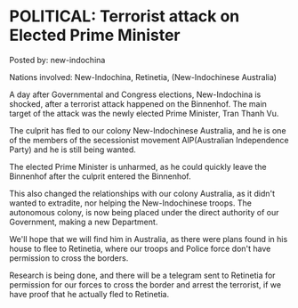 # POLITICAL: Terrorist attack on Elected Prime Minister

Posted by: new-indochina

Nations involved: New-Indochina, Retinetia, (New-Indochinese Australia)

A day after Governmental and Congress elections, New-Indochina is shocked, after a terrorist attack happened on the Binnenhof. The main target of the attack was the newly elected Prime Minister, Tran Thanh Vu.

The culprit has fled to our colony New-Indochinese Australia, and he is one of the members of the secessionist movement AIP(Australian Independence Party) and he is still being wanted.

The elected Prime Minister is unharmed, as he could quickly leave the Binnenhof after the culprit entered the Binnenhof.


This also changed the relationships with our colony Australia, as it didn't wanted to extradite, nor helping the New-Indochinese troops. The autonomous colony, is now being placed under the direct authority of our Government, making a new Department.

We'll hope that we will find him in Australia, as there were plans found in his house to flee to Retinetia, where our troops and Police force don't have permission to cross the borders.

Research is being done, and there will be a telegram sent to Retinetia for permission for our forces to cross the border and arrest the terrorist, if we have proof that he actually fled to Retinetia. 